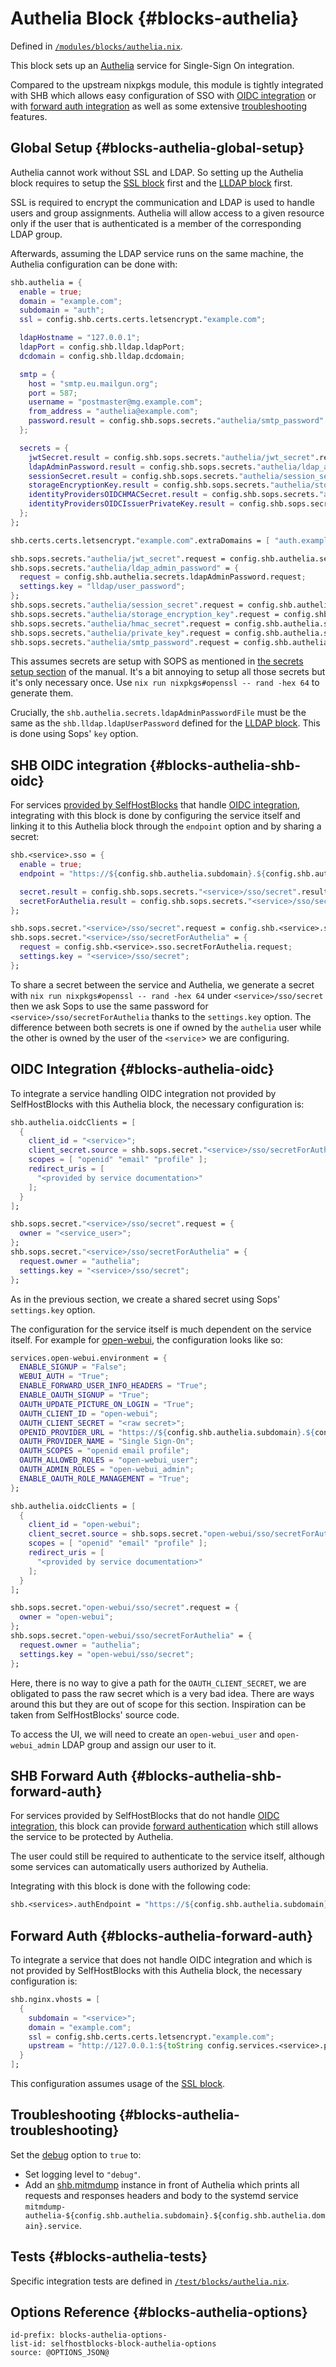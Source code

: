 # Authelia Block {#blocks-authelia}

Defined in [`/modules/blocks/authelia.nix`](@REPO@/modules/blocks/authelia.nix).

This block sets up an [Authelia][] service for Single-Sign On integration.

[Authelia]: https://www.authelia.com/

Compared to the upstream nixpkgs module, this module is tightly integrated
with SHB which allows easy configuration of SSO with [OIDC integration](#blocks-authelia-shb-oidc)
or with [forward auth integration](#blocks-authelia-shb-forward-auth)
as well as some extensive [troubleshooting](#blocks-authelia-troubleshooting) features.

## Global Setup {#blocks-authelia-global-setup}

Authelia cannot work without SSL and LDAP.
So setting up the Authelia block requires to setup the [SSL block][] first
and the [LLDAP block][] first.

[SSL block]: blocks-ssl.html
[LLDAP block]: blocks-lldap.html

SSL is required to encrypt the communication and LDAP is used to handle users and group assignments.
Authelia will allow access to a given resource only if the user that is authenticated
is a member of the corresponding LDAP group.

Afterwards, assuming the LDAP service runs on the same machine,
the Authelia configuration can be done with:

```nix
shb.authelia = {
  enable = true;
  domain = "example.com";
  subdomain = "auth";
  ssl = config.shb.certs.certs.letsencrypt."example.com";

  ldapHostname = "127.0.0.1";
  ldapPort = config.shb.lldap.ldapPort;
  dcdomain = config.shb.lldap.dcdomain;

  smtp = {
    host = "smtp.eu.mailgun.org";
    port = 587;
    username = "postmaster@mg.example.com";
    from_address = "authelia@example.com";
    password.result = config.shb.sops.secrets."authelia/smtp_password".result;
  };

  secrets = {
    jwtSecret.result = config.shb.sops.secrets."authelia/jwt_secret".result;
    ldapAdminPassword.result = config.shb.sops.secrets."authelia/ldap_admin_password".result;
    sessionSecret.result = config.shb.sops.secrets."authelia/session_secret".result;
    storageEncryptionKey.result = config.shb.sops.secrets."authelia/storage_encryption_key".result;
    identityProvidersOIDCHMACSecret.result = config.shb.sops.secrets."authelia/hmac_secret".result;
    identityProvidersOIDCIssuerPrivateKey.result = config.shb.sops.secrets."authelia/private_key".result;
  };
};

shb.certs.certs.letsencrypt."example.com".extraDomains = [ "auth.example.com" ];

shb.sops.secrets."authelia/jwt_secret".request = config.shb.authelia.secrets.jwtSecret.request;
shb.sops.secrets."authelia/ldap_admin_password" = {
  request = config.shb.authelia.secrets.ldapAdminPassword.request;
  settings.key = "lldap/user_password";
};
shb.sops.secrets."authelia/session_secret".request = config.shb.authelia.secrets.sessionSecret.request;
shb.sops.secrets."authelia/storage_encryption_key".request = config.shb.authelia.secrets.storageEncryptionKey.request;
shb.sops.secrets."authelia/hmac_secret".request = config.shb.authelia.secrets.identityProvidersOIDCHMACSecret.request;
shb.sops.secrets."authelia/private_key".request = config.shb.authelia.secrets.identityProvidersOIDCIssuerPrivateKey.request;
shb.sops.secrets."authelia/smtp_password".request = config.shb.authelia.smtp.password.request;
```

This assumes secrets are setup with SOPS
as mentioned in [the secrets setup section](usage.html#usage-secrets) of the manual.
It's a bit annoying to setup all those secrets but it's only necessary once.
Use `nix run nixpkgs#openssl -- rand -hex 64` to generate them.

Crucially, the `shb.authelia.secrets.ldapAdminPasswordFile` must be the same
as the `shb.lldap.ldapUserPassword` defined for the [LLDAP block][].
This is done using Sops' `key` option.

## SHB OIDC integration {#blocks-authelia-shb-oidc}

For services [provided by SelfHostBlocks][services] that handle [OIDC integration][OIDC],
integrating with this block is done by configuring the service itself
and linking it to this Authelia block through the `endpoint` option
and by sharing a secret:

[services]: services.html
[OIDC]: https://openid.net/developers/how-connect-works/

```nix
shb.<service>.sso = {
  enable = true;
  endpoint = "https://${config.shb.authelia.subdomain}.${config.shb.authelia.domain}";

  secret.result = config.shb.sops.secrets."<service>/sso/secret".result;
  secretForAuthelia.result = config.shb.sops.secrets."<service>/sso/secretForAuthelia".result;
};

shb.sops.secret."<service>/sso/secret".request = config.shb.<service>.sso.secret.request;
shb.sops.secret."<service>/sso/secretForAuthelia" = {
  request = config.shb.<service>.sso.secretForAuthelia.request;
  settings.key = "<service>/sso/secret";
};
```

To share a secret between the service and Authelia,
we generate a secret with `nix run nixpkgs#openssl -- rand -hex 64` under `<service>/sso/secret`
then we ask Sops to use the same password for `<service>/sso/secretForAuthelia`
thanks to the `settings.key` option.
The difference between both secrets is one if owned by the `authelia` user
while the other is owned by the user of the `<service`> we are configuring.

## OIDC Integration {#blocks-authelia-oidc}

To integrate a service handling OIDC integration not provided by SelfHostBlocks with this Authelia block,
the necessary configuration is:

```nix
shb.authelia.oidcClients = [
  {
    client_id = "<service>";
    client_secret.source = shb.sops.secret."<service>/sso/secretForAuthelia".response.path;
    scopes = [ "openid" "email" "profile" ];
    redirect_uris = [
      "<provided by service documentation>"
    ];
  }
];

shb.sops.secret."<service>/sso/secret".request = {
  owner = "<service_user>";
};
shb.sops.secret."<service>/sso/secretForAuthelia" = {
  request.owner = "authelia";
  settings.key = "<service>/sso/secret";
};
```

As in the previous section, we create a shared secret using Sops'
`settings.key` option.

The configuration for the service itself is much dependent on the service itself.
For example for [open-webui][], the configuration looks like so:

[open-webui]: https://search.nixos.org/options?query=services.open-webui

```nix
services.open-webui.environment = {
  ENABLE_SIGNUP = "False";
  WEBUI_AUTH = "True";
  ENABLE_FORWARD_USER_INFO_HEADERS = "True";
  ENABLE_OAUTH_SIGNUP = "True";
  OAUTH_UPDATE_PICTURE_ON_LOGIN = "True";
  OAUTH_CLIENT_ID = "open-webui";
  OAUTH_CLIENT_SECRET = "<raw secret>";
  OPENID_PROVIDER_URL = "https://${config.shb.authelia.subdomain}.${config.shb.authelia.domain}/.well-known/openid-configuration";
  OAUTH_PROVIDER_NAME = "Single Sign-On";
  OAUTH_SCOPES = "openid email profile";
  OAUTH_ALLOWED_ROLES = "open-webui_user";
  OAUTH_ADMIN_ROLES = "open-webui_admin";
  ENABLE_OAUTH_ROLE_MANAGEMENT = "True";
};

shb.authelia.oidcClients = [
  {
    client_id = "open-webui";
    client_secret.source = shb.sops.secret."open-webui/sso/secretForAuthelia".response.path;
    scopes = [ "openid" "email" "profile" ];
    redirect_uris = [
      "<provided by service documentation>"
    ];
  }
];

shb.sops.secret."open-webui/sso/secret".request = {
  owner = "open-webui";
};
shb.sops.secret."open-webui/sso/secretForAuthelia" = {
  request.owner = "authelia";
  settings.key = "open-webui/sso/secret";
};
```

Here, there is no way to give a path for the `OAUTH_CLIENT_SECRET`,
we are obligated to pass the raw secret which is a very bad idea.
There are ways around this but they are out of scope for this section.
Inspiration can be taken from SelfHostBlocks' source code.

To access the UI, we will need to create an `open-webui_user` and
`open-webui_admin` LDAP group and assign our user to it.

## SHB Forward Auth {#blocks-authelia-shb-forward-auth}

For services provided by SelfHostBlocks that do not handle [OIDC integration][OIDC],
this block can provide [forward authentication][] which still allows the service to be protected by Authelia.

The user could still be required to authenticate to the service itself,
although some services can automatically users authorized by Authelia.

[forward authentication]: https://doc.traefik.io/traefik/middlewares/http/forwardauth/

Integrating with this block is done with the following code:

```nix
shb.<services>.authEndpoint = "https://${config.shb.authelia.subdomain}.${config.shb.authelia.domain}";
```

## Forward Auth {#blocks-authelia-forward-auth}

To integrate a service that does not handle OIDC integration
and which is not provided by SelfHostBlocks with this Authelia block,
the necessary configuration is:

```nix
shb.nginx.vhosts = [
  {
    subdomain = "<service>";
    domain = "example.com";
    ssl = config.shb.certs.certs.letsencrypt."example.com";
    upstream = "http://127.0.0.1:${toString config.services.<service>.port}/";
  }
];
```

This configuration assumes usage of the [SSL block][].

## Troubleshooting {#blocks-authelia-troubleshooting}

Set the [debug][opt-debug] option to `true` to:

[opt-debug]: #blocks-authelia-options-shb.authelia.debug

- Set logging level to `"debug"`.
- Add an [shb.mitmdump][] instance in front of Authelia
  which prints all requests and responses headers and body
  to the systemd service `mitmdump-authelia-${config.shb.authelia.subdomain}.${config.shb.authelia.domain}.service`.

[shb.mitmdump]: ./blocks-mitmdump.html

## Tests {#blocks-authelia-tests}

Specific integration tests are defined in [`/test/blocks/authelia.nix`](@REPO@/test/blocks/authelia.nix).

## Options Reference {#blocks-authelia-options}

```{=include=} options
id-prefix: blocks-authelia-options-
list-id: selfhostblocks-block-authelia-options
source: @OPTIONS_JSON@
```
